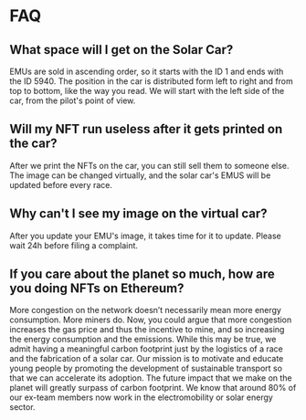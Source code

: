 # FAQ

## What space will I get on the Solar Car?

EMUs are sold in ascending order, so it starts with the ID 1 and ends with the ID 5940. The position in the car is distributed form left to right and from top to bottom, like the way you read. We will start with the left side of the car, from the pilot's point of view.

## Will my NFT run useless after it gets printed on the car?

After we print the NFTs on the car, you can still sell them to someone else. The image can be changed virtually, and the solar car's EMUS will be updated before every race.

## Why can't I see my image on the virtual car? 

After you update your EMU's image, it takes time for it to update. Please wait 24h before filing a complaint.

## If you care about the planet so much, how are you doing NFTs on Ethereum?

More congestion on the network doesn’t necessarily mean more energy consumption. More miners do. Now, you could argue that more congestion increases the gas price and thus the incentive to mine, and so increasing the energy consumption and the emissions.
While this may be true, we admit having a meaningful carbon footprint just by the logistics of a race and the fabrication of a solar car. Our mission is to motivate and educate young people by promoting the development of sustainable transport so that we can accelerate its adoption. The future impact that we make on the planet will greatly surpass of carbon footprint. We know that around 80% of our ex-team members now work in the electromobility or solar energy sector.

